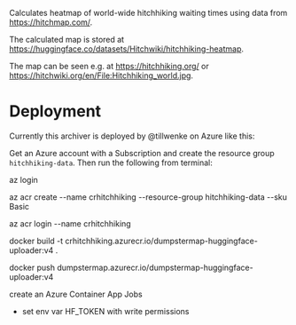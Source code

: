 Calculates heatmap of world-wide hitchhiking waiting times using data from https://hitchmap.com/.

The calculated map is stored at https://huggingface.co/datasets/Hitchwiki/hitchhiking-heatmap.

The map can be seen e.g. at https://hitchhiking.org/ or https://hitchwiki.org/en/File:Hitchhiking_world.jpg.

# Deployment

Currently this archiver is deployed by @tillwenke on Azure like this:

Get an Azure account with a Subscription and create the resource group `hitchhiking-data`. Then run the following from terminal:

az login       

az acr create --name crhitchhiking --resource-group hitchhiking-data --sku Basic

az acr login --name crhitchhiking  

docker build -t crhitchhiking.azurecr.io/dumpstermap-huggingface-uploader:v4 .

docker push dumpstermap.azurecr.io/dumpstermap-huggingface-uploader:v4

create an Azure Container App Jobs

- set env var HF_TOKEN with write permissions
